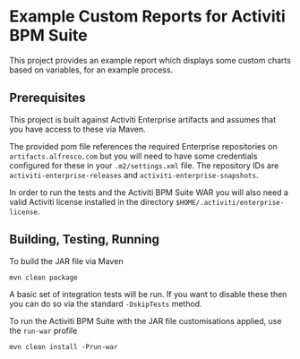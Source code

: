 Example Custom Reports for Activiti BPM Suite
====

This project provides an example report which displays some custom charts based on variables, for an example process.

Prerequisites
---

This project is built against Activiti Enterprise artifacts and assumes that you have access to these via Maven.

The provided pom file references the required Enterprise repositories on `artifacts.alfresco.com` but you will need to have some credentials configured for these in your `.m2/settings.xml` file. The repository IDs are `activiti-enterprise-releases` and `activiti-enterprise-snapshots`.

In order to run the tests and the Activiti BPM Suite WAR you will also need a valid Activiti license installed in the directory `$HOME/.activiti/enterprise-license`.

Building, Testing, Running
---
To build the JAR file via Maven

    mvn clean package

A basic set of integration tests will be run. If you want to disable these then you can do so via the standard `-DskipTests` method.

To run the Activiti BPM Suite with the JAR file customisations applied, use the `run-war` profile

    mvn clean install -Prun-war

